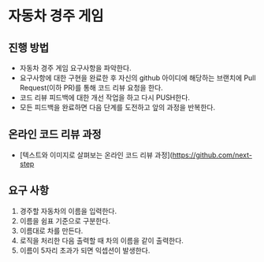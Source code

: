 # 자동차 경주 게임
## 진행 방법
* 자동차 경주 게임 요구사항을 파악한다.
* 요구사항에 대한 구현을 완료한 후 자신의 github 아이디에 해당하는 브랜치에 Pull Request(이하 PR)를 통해 코드 리뷰 요청을 한다.
* 코드 리뷰 피드백에 대한 개선 작업을 하고 다시 PUSH한다.
* 모든 피드백을 완료하면 다음 단계를 도전하고 앞의 과정을 반복한다.

## 온라인 코드 리뷰 과정
* [텍스트와 이미지로 살펴보는 온라인 코드 리뷰 과정](https://github.com/next-step

## 요구 사항
1. 경주할 자동차의 이름을 입력한다.
2. 이름을 쉼표 기준으로 구분한다.
3. 이름대로 차를 만든다.
4. 로직을 처리한 다음 출력할 때 차의 이름을 같이 출력한다.
5. 이름이 5자리 초과가 되면 익셉션이 발생한다.